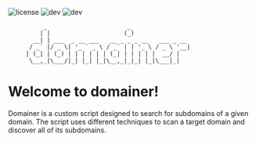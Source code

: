 ![license](https://img.shields.io/badge/License-GNU_GPLv3-blue)
![dev](https://img.shields.io/badge/python-3.10-brightgreen)
![dev](https://img.shields.io/badge/Docker-4.17-brightgreen)
```
          _                       _                 
         | |                     (_)               
       __| | ___  _ __ ___   __ _ _ _ __   ___ _ __
      / _` |/ _ \| '_ ` _ \ / _` | | '_ \ / _ \ '__|
     | (_| | (_) | | | | | | (_| | | | | |  __/ |
      \__,_|\___/|_| |_| |_|\__,_|_|_| |_|\___|_|
```


# Welcome to domainer!

Domainer is a custom script designed to search for subdomains of a given domain. 
The script uses different techniques to scan a target domain and discover all of its subdomains. 